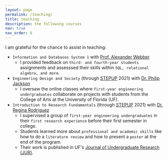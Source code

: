 ```yaml
---
layout: page
permalink: /teaching/
title: teaching
description: the following courses
nav: true
nav_order: 6
---
```


I am grateful for the chance to assist in teaching:

- `Information and Databases System 1` with [Prof. Alexander Webber](https://www.linkedin.com/in/worldwidewebber)
  - I provided feedback on `third- and fourth-year students` assignments and assesssed their skills within `SQL, relational algebra, and more`.
- `Engineering Design and Society` (through [STEPUP](https://www.eng.ufl.edu/undergraduate/programs-and-partnerships/student-transition-and-retention/stepup-summer-bridge-program/) 2021) with [Dr. Philip Jackson](https://eed.eng.ufl.edu/people/faculty/name/philip-jackson/)
  - I oversaw the online classes where `first-year engineering undergraduates` collaborate on projects with students from the College of Arts at the University of Florida (UF).
- `Introduction to Research Fundamentals` (through [STEPUP](https://www.eng.ufl.edu/undergraduate/programs-and-partnerships/student-transition-and-retention/stepup-summer-bridge-program/) 2021) with [Dr. Regina Rodriguez](https://www.linkedin.com/in/regina-rodriguez-phd)
  - I supervised a group of `first-year engineering undergraduates` in their `first research experience` before their first semester in college.
  - Students learned more about `professional and academic skills` like how to do a `literature review` and how to present a `poster` at the end of the program.
  - Their work is published in UF's [Journal of Undergraduate Research (JUR)](https://cur.aa.ufl.edu/jur/).
